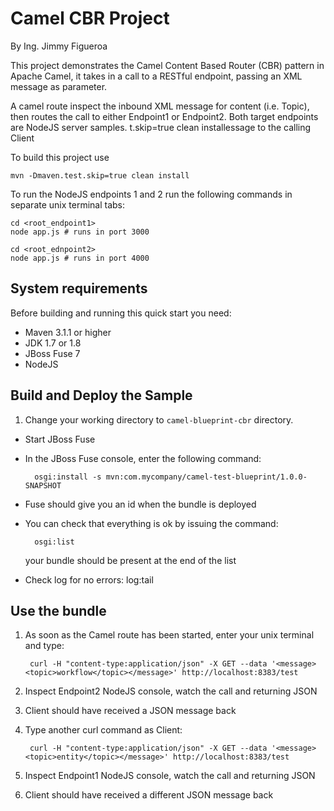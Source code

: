 Camel CBR Project
======================
By Ing. Jimmy Figueroa

This project demonstrates the Camel Content Based Router (CBR) pattern in Apache Camel, 
it takes in a call to a RESTful endpoint, passing an XML message as parameter.

A camel route inspect the inbound XML message for content (i.e. Topic), then routes
the call to either Endpoint1 or Endpoint2. Both target endpoints are NodeJS server samples.
t.skip=true clean installessage to the calling Client

To build this project use

    mvn -Dmaven.test.skip=true clean install

To run the NodeJS endpoints 1 and 2 run the following commands in separate unix terminal tabs:

    cd <root_endpoint1>
    node app.js # runs in port 3000

    cd <root_ednpoint2>
    node app.js # runs in port 4000


System requirements
-------------------

Before building and running this quick start you need:

* Maven 3.1.1 or higher
* JDK 1.7 or 1.8
* JBoss Fuse 7
* NodeJS

Build and Deploy the Sample
---------------------------

1. Change your working directory to `camel-blueprint-cbr` directory.
* Start JBoss Fuse 
* In the JBoss Fuse console, enter the following command:

        osgi:install -s mvn:com.mycompany/camel-test-blueprint/1.0.0-SNAPSHOT

* Fuse should give you an id when the bundle is deployed

* You can check that everything is ok by issuing  the command:

        osgi:list
   your bundle should be present at the end of the list

* Check log for no errors:
        log:tail

Use the bundle
---------------------

1. As soon as the Camel route has been started, enter your unix terminal and type:

        curl -H "content-type:application/json" -X GET --data '<message><topic>workflow</topic></message>' http://localhost:8383/test

2. Inspect Endpoint2 NodeJS console, watch the call and returning JSON

3. Client should have received a JSON message back

4. Type another curl command as Client:

        curl -H "content-type:application/json" -X GET --data '<message><topic>entity</topic></message>' http://localhost:8383/test

5. Inspect Endpoint1 NodeJS console, watch the call and returning JSON

6. Client should have received a different JSON message back

